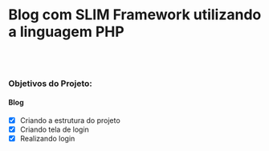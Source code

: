 # Blog com SLIM Framework utilizando a linguagem PHP
<div align="center">
  <!-- <img align="center" src="https://github.com/Marlon-Paulo-da-Silva/Login-SLIM-PHP-JS/blob/main/recursos/image_2022_08_23T17_58_27_366Z.png" alt="demo" height="200">
  <br />
  <br />
  <img align="center" src="https://github.com/Marlon-Paulo-da-Silva/Login-SLIM-PHP-JS/blob/main/recursos/image_2022_08_23T17_58_36_584Z.png" alt="demo" height="200"> -->
</div>
 
<br />
<br />
<h3>Objetivos do Projeto:</h3>

<h4>Blog</h4>

- [x] Criando a estrutura do projeto
- [x] Criando tela de login
- [x] Realizando login